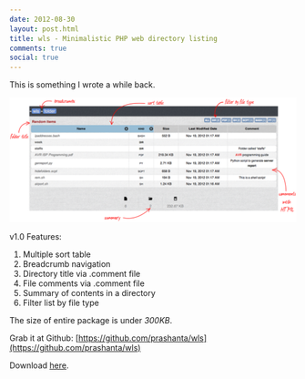 ```yaml
---
date: 2012-08-30
layout: post.html
title: wls - Minimalistic PHP web directory listing
comments: true
social: true
---
```


This is something I wrote a while back.

<center><img src="/img/posts/wls.png" style="width: 800px;"/></center>

v1.0 Features:

1. Multiple sort table
2. Breadcrumb navigation
3. Directory title via .comment file
4. File comments via .comment file
5. Summary of contents in a directory
6. Filter list by file type

The size of entire package is under _300KB_.

Grab it at Github: [https://github.com/prashanta/wls](https://github.com/prashanta/wls)

Download [here](https://github.com/prashanta/wls/zipball/master).
